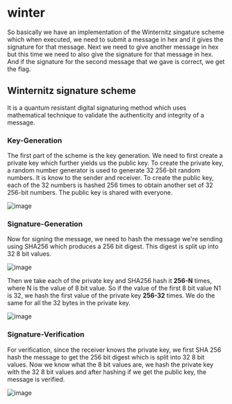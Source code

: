 # winter

So basically we have an implementation of the Winternitz singature scheme which when executed, we need to submit a message in hex and it gives the signature for that message. Next we need to give another message in hex but this time we need to also give the signature for that message in hex. And if the signature for the second message that we gave is correct, we get the flag.

## Winternitz signature scheme

It is a quantum resistant digital signaturing method which uses mathematical technique to validate the authenticity and integrity of a message. 

### Key-Generation

The first part of the scheme is the key generation. We need to first create a private key which further yields us the public key.
To create the private key, a random number generator is used to generate 32 256-bit random numbers. It is know to the sender and receiver.
To create the public key, each of the 32 numbers is hashed 256 times to obtain another set of 32 256-bit numbers. The public key is shared with everyone.

![image](https://github.com/Wixter07/CTF-s/assets/150792650/194fe71c-523d-442e-be5b-bfb89d0a2f38)

### Signature-Generation

Now for signing the message, we need to hash the message we're sending using SHA256 which produces a 256 bit digest. This digest is split up into 32 8 bit values.

![image](https://github.com/Wixter07/CTF-s/assets/150792650/adfdca55-8807-441d-b7d8-133ac6fabfbc)

Then we take each of the private key and SHA256 hash it **256-N** times, where N is the value of 8 bit value. So if the value of the first 8 bit value N1 is 32, we hash the first value of the private key **256-32** times. We do the same for all the 32 bytes in the private key.

![image](https://github.com/Wixter07/CTF-s/assets/150792650/5f5e024d-4087-435a-badd-58bb4929a955)

### Signature-Verification

For verification, since the receiver knows the private key, we first SHA 256 hash the message to get the 256 bit digest which is split into 32 8 bit values. Now we know what the 8 bit values are, we hash the private key with the 32 8 bit values and after hashing if we get the public key, the message is verified.


![image](https://github.com/Wixter07/CTF-s/assets/150792650/11915e3f-4e74-4a49-a9c6-16f76dbed230)

